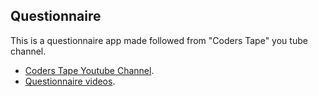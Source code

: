 ## Questionnaire

This is a questionnaire app made followed from "Coders Tape" you tube channel.

- [Coders Tape Youtube Channel](https://www.youtube.com/channel/UCQI-Ym2rLZx52vEoqlPQMdg).
- [Questionnaire videos](https://www.youtube.com/watch?v=a5STZK4ZQz0&list=PLpzy7FIRqpGC8Jk6gyWdSVdxCVXZAsenQ&index=17).